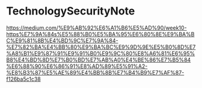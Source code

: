 # TechnologySecurityNote


https://medium.com/%E9%AB%92%E6%A1%B6%E5%AD%90/week10-https%E7%9A%84s%E5%88%B0%E5%BA%95%E6%80%8E%E9%BA%BC%E9%81%8B%E4%BD%9C%E7%9A%84-%E7%82%BA%E4%BB%80%E9%BA%BC%E9%9D%9E%E5%B0%8D%E7%A8%B1%E9%87%91%E9%91%B0%E9%9C%80%E8%A6%81%E6%95%B8%E4%BD%8D%E7%B0%BD%E7%AB%A0%E4%BE%86%E7%B5%84%E6%88%90%E6%86%91%E8%AD%89%E5%91%A2-%E8%B3%87%E5%AE%89%E4%BB%8B%E7%B4%B9%E7%AF%87-f126ba5c1c38
